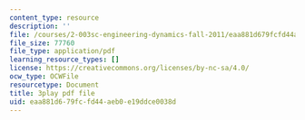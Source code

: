 ```yaml
---
content_type: resource
description: ''
file: /courses/2-003sc-engineering-dynamics-fall-2011/eaa881d679fcfd44aeb0e19ddce0038d_YZ9y4zcfCPs.pdf
file_size: 77760
file_type: application/pdf
learning_resource_types: []
license: https://creativecommons.org/licenses/by-nc-sa/4.0/
ocw_type: OCWFile
resourcetype: Document
title: 3play pdf file
uid: eaa881d6-79fc-fd44-aeb0-e19ddce0038d
---
```

